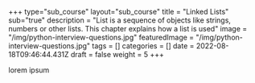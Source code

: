 +++
type="sub_course"
layout="sub_course"
title = "Linked Lists"
sub="true"
description = "List is a sequence of objects like strings, numbers or other lists. This chapter explains how a list is used"
image = "/img/python-interview-questions.jpg"
featuredImage = "/img/python-interview-questions.jpg"
tags = []
categories = []
date = 2022-08-18T09:46:44.431Z
draft = false
weight = 5
+++

lorem ipsum
